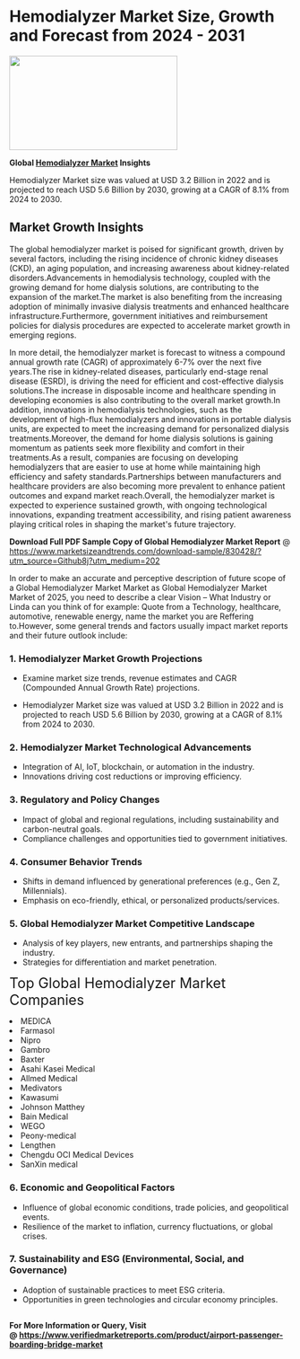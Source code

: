 <H1>Hemodialyzer Market Size, Growth and Forecast from 2024 - 2031</H1><img class="aligncenter size-medium wp-image-584254" src="https://thirdeyenews.in/wp-content/uploads/2024/09/Global-Market-Research-300x168.jpeg" alt="" width="300" height="168" /><p><strong>Global&nbsp;<a href="https://www.marketsizeandtrends.com/download-sample/830428/?utm_source=Github8j?utm_medium=202">Hemodialyzer Market</a> Insights</strong></p><p>Hemodialyzer Market size was valued at USD 3.2 Billion in 2022 and is projected to reach USD 5.6 Billion by 2030, growing at a CAGR of 8.1% from 2024 to 2030.</p><p><h2>Market Growth Insights</h2> <p>The global hemodialyzer market is poised for significant growth, driven by several factors, including the rising incidence of chronic kidney diseases (CKD), an aging population, and increasing awareness about kidney-related disorders.Advancements in hemodialysis technology, coupled with the growing demand for home dialysis solutions, are contributing to the expansion of the market.The market is also benefiting from the increasing adoption of minimally invasive dialysis treatments and enhanced healthcare infrastructure.Furthermore, government initiatives and reimbursement policies for dialysis procedures are expected to accelerate market growth in emerging regions.</p> <p>In more detail, the hemodialyzer market is forecast to witness a compound annual growth rate (CAGR) of approximately 6-7% over the next five years.The rise in kidney-related diseases, particularly end-stage renal disease (ESRD), is driving the need for efficient and cost-effective dialysis solutions.The increase in disposable income and healthcare spending in developing economies is also contributing to the overall market growth.In addition, innovations in hemodialysis technologies, such as the development of high-flux hemodialyzers and innovations in portable dialysis units, are expected to meet the increasing demand for personalized dialysis treatments.Moreover, the demand for home dialysis solutions is gaining momentum as patients seek more flexibility and comfort in their treatments.As a result, companies are focusing on developing hemodialyzers that are easier to use at home while maintaining high efficiency and safety standards.Partnerships between manufacturers and healthcare providers are also becoming more prevalent to enhance patient outcomes and expand market reach.Overall, the hemodialyzer market is expected to experience sustained growth, with ongoing technological innovations, expanding treatment accessibility, and rising patient awareness playing critical roles in shaping the market's future trajectory.</p> <p><span class=""><strong>Download Full PDF Sample Copy of Global Hemodialyzer Market Report</strong> @ <a href="https://www.marketsizeandtrends.com/download-sample/830428/?utm_source=Github8j?utm_medium=202" target="_blank">https://www.marketsizeandtrends.com/download-sample/830428/?utm_source=Github8j?utm_medium=202</a></span></p><p>In order to make an accurate and perceptive description of future scope of a Global&nbsp;Hemodialyzer Market Market as Global&nbsp;Hemodialyzer Market Market of 2025, you need to describe a clear Vision &ndash; What Industry or Linda can you think of for example: Quote from a Technology, healthcare, automotive, renewable energy, name the market you are Reffering to.However, some general trends and factors usually impact market reports and their future outlook include:</p><h3>1.&nbsp;<strong>Hemodialyzer Market Growth Projections</strong></h3><ul><li>Examine market size trends, revenue estimates and CAGR (Compounded Annual Growth Rate) projections.</li><li><p>Hemodialyzer Market size was valued at USD 3.2 Billion in 2022 and is projected to reach USD 5.6 Billion by 2030, growing at a CAGR of 8.1% from 2024 to 2030.</p></li></ul><h3>2.&nbsp;<strong>Hemodialyzer Market Technological Advancements</strong></h3><ul><li>Integration of AI, IoT, blockchain, or automation in the industry.</li><li>Innovations driving cost reductions or improving efficiency.</li></ul><h3>3.&nbsp;<strong>Regulatory and Policy Changes</strong></h3><ul><li>Impact of global and regional regulations, including sustainability and carbon-neutral goals.</li><li>Compliance challenges and opportunities tied to government initiatives.</li></ul><h3>4.&nbsp;<strong>Consumer Behavior Trends</strong></h3><ul><li>Shifts in demand influenced by generational preferences (e.g., Gen Z, Millennials).</li><li>Emphasis on eco-friendly, ethical, or personalized products/services.</li></ul><h3>5.&nbsp;<strong>Global Hemodialyzer Market Competitive Landscape</strong></h3><ul><li>Analysis of key players, new entrants, and partnerships shaping the industry.</li><li>Strategies for differentiation and market penetration.</li></ul><p data-pm-slice="1 1 []"><span style="color: inherit; font-family: inherit; font-size: 25px;">Top Global Hemodialyzer Market Companies</span></p><div class="" data-test-id=""><p><li>MEDICA</li><li> Farmasol</li><li> Nipro</li><li> Gambro</li><li> Baxter</li><li> Asahi Kasei Medical</li><li> Allmed Medical</li><li> Medivators</li><li> Kawasumi</li><li> Johnson Matthey</li><li> Bain Medical</li><li> WEGO</li><li> Peony-medical</li><li> Lengthen</li><li> Chengdu OCI Medical Devices</li><li> SanXin medical</li></p></div><h3>6.&nbsp;<strong>Economic and Geopolitical Factors</strong></h3><ul><li>Influence of global economic conditions, trade policies, and geopolitical events.</li><li>Resilience of the market to inflation, currency fluctuations, or global crises.</li></ul><h3>7.&nbsp;<strong>Sustainability and ESG (Environmental, Social, and Governance)</strong></h3><ul><li>Adoption of sustainable practices to meet ESG criteria.</li><li>Opportunities in green technologies and circular economy principles.</li></ul><h2><strong style="font-size: 14px;">For More Information or Query, Visit @&nbsp;</strong><a style="background-color: #ffffff; font-size: 14px;" href="https://www.marketsizeandtrends.com/report/hemodialyzer-market/" target="_blank">https://www.verifiedmarketreports.com/product/airport-passenger-boarding-bridge-market</a></h2>